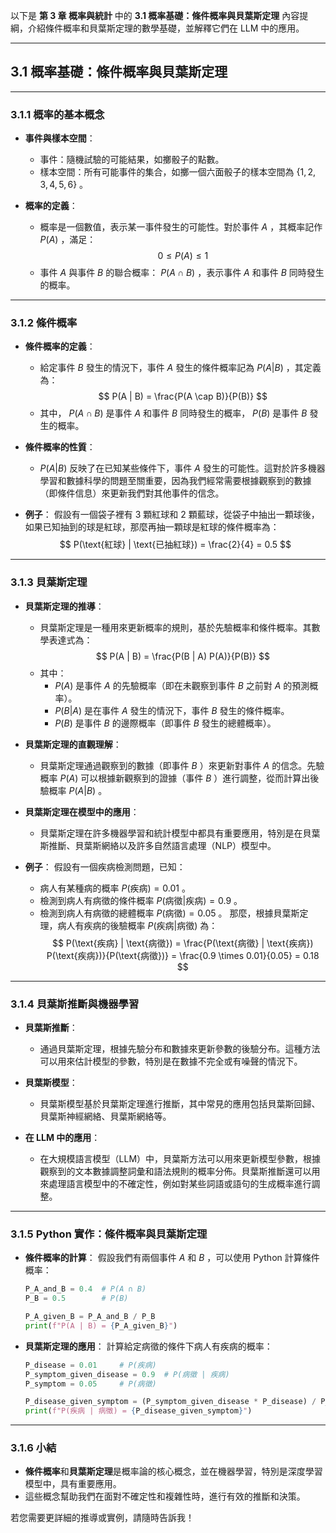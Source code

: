 以下是 **第 3 章 概率與統計** 中的 **3.1 概率基礎：條件概率與貝葉斯定理** 內容提綱，介紹條件概率和貝葉斯定理的數學基礎，並解釋它們在 LLM 中的應用。

---

## **3.1 概率基礎：條件概率與貝葉斯定理**

---

### **3.1.1 概率的基本概念**
- **事件與樣本空間**：
  - 事件：隨機試驗的可能結果，如擲骰子的點數。
  - 樣本空間：所有可能事件的集合，如擲一個六面骰子的樣本空間為  $\{1, 2, 3, 4, 5, 6\}$ 。

- **概率的定義**：
  - 概率是一個數值，表示某一事件發生的可能性。對於事件  $A$ ，其概率記作  $P(A)$ ，滿足：
    $$
    0 \leq P(A) \leq 1
    $$
  - 事件  $A$  與事件  $B$  的聯合概率： $P(A \cap B)$ ，表示事件  $A$  和事件  $B$  同時發生的概率。

---

### **3.1.2 條件概率**
- **條件概率的定義**：
  - 給定事件  $B$  發生的情況下，事件  $A$  發生的條件概率記為  $P(A | B)$ ，其定義為：
    $$
    P(A | B) = \frac{P(A \cap B)}{P(B)}
    $$
  - 其中， $P(A \cap B)$  是事件  $A$  和事件  $B$  同時發生的概率， $P(B)$  是事件  $B$  發生的概率。

- **條件概率的性質**：
  -  $P(A | B)$  反映了在已知某些條件下，事件  $A$  發生的可能性。這對於許多機器學習和數據科學的問題至關重要，因為我們經常需要根據觀察到的數據（即條件信息）來更新我們對其他事件的信念。

- **例子**：
  假設有一個袋子裡有 3 顆紅球和 2 顆藍球，從袋子中抽出一顆球後，如果已知抽到的球是紅球，那麼再抽一顆球是紅球的條件概率為：
  $$
  P(\text{紅球} | \text{已抽紅球}) = \frac{2}{4} = 0.5
  $$

---

### **3.1.3 貝葉斯定理**
- **貝葉斯定理的推導**：
  - 貝葉斯定理是一種用來更新概率的規則，基於先驗概率和條件概率。其數學表達式為：
    $$
    P(A | B) = \frac{P(B | A) P(A)}{P(B)}
    $$
  - 其中：
    -  $P(A)$  是事件  $A$  的先驗概率（即在未觀察到事件  $B$  之前對  $A$  的預測概率）。
    -  $P(B | A)$  是在事件  $A$  發生的情況下，事件  $B$  發生的條件概率。
    -  $P(B)$  是事件  $B$  的邊際概率（即事件  $B$  發生的總體概率）。

- **貝葉斯定理的直觀理解**：
  - 貝葉斯定理通過觀察到的數據（即事件  $B$ ）來更新對事件  $A$  的信念。先驗概率  $P(A)$  可以根據新觀察到的證據（事件  $B$ ）進行調整，從而計算出後驗概率  $P(A | B)$ 。

- **貝葉斯定理在模型中的應用**：
  - 貝葉斯定理在許多機器學習和統計模型中都具有重要應用，特別是在貝葉斯推斷、貝葉斯網絡以及許多自然語言處理（NLP）模型中。

- **例子**：
  假設有一個疾病檢測問題，已知：
  - 病人有某種病的概率  $P(\text{疾病}) = 0.01$ 。
  - 檢測到病人有病徵的條件概率  $P(\text{病徵} | \text{疾病}) = 0.9$ 。
  - 檢測到病人有病徵的總體概率  $P(\text{病徵}) = 0.05$ 。
  那麼，根據貝葉斯定理，病人有疾病的後驗概率  $P(\text{疾病} | \text{病徵})$  為：
  $$
  P(\text{疾病} | \text{病徵}) = \frac{P(\text{病徵} | \text{疾病}) P(\text{疾病})}{P(\text{病徵})} = \frac{0.9 \times 0.01}{0.05} = 0.18
  $$

---

### **3.1.4 貝葉斯推斷與機器學習**
- **貝葉斯推斷**：  
  - 通過貝葉斯定理，根據先驗分布和數據來更新參數的後驗分布。這種方法可以用來估計模型的參數，特別是在數據不完全或有噪聲的情況下。
  
- **貝葉斯模型**：
  - 貝葉斯模型基於貝葉斯定理進行推斷，其中常見的應用包括貝葉斯回歸、貝葉斯神經網絡、貝葉斯網絡等。

- **在 LLM 中的應用**：
  - 在大規模語言模型（LLM）中，貝葉斯方法可以用來更新模型參數，根據觀察到的文本數據調整詞彙和語法規則的概率分佈。貝葉斯推斷還可以用來處理語言模型中的不確定性，例如對某些詞語或語句的生成概率進行調整。

---

### **3.1.5 Python 實作：條件概率與貝葉斯定理**
- **條件概率的計算**：
  假設我們有兩個事件  $A$  和  $B$ ，可以使用 Python 計算條件概率：
  ```python
  P_A_and_B = 0.4  # P(A ∩ B)
  P_B = 0.5        # P(B)
  
  P_A_given_B = P_A_and_B / P_B
  print(f"P(A | B) = {P_A_given_B}")
  ```

- **貝葉斯定理的應用**：
  計算給定病徵的條件下病人有疾病的概率：
  ```python
  P_disease = 0.01     # P(疾病)
  P_symptom_given_disease = 0.9  # P(病徵 | 疾病)
  P_symptom = 0.05     # P(病徵)

  P_disease_given_symptom = (P_symptom_given_disease * P_disease) / P_symptom
  print(f"P(疾病 | 病徵) = {P_disease_given_symptom}")
  ```

---

### **3.1.6 小結**
- **條件概率**和**貝葉斯定理**是概率論的核心概念，並在機器學習，特別是深度學習模型中，具有重要應用。  
- 這些概念幫助我們在面對不確定性和複雜性時，進行有效的推斷和決策。

若您需要更詳細的推導或實例，請隨時告訴我！